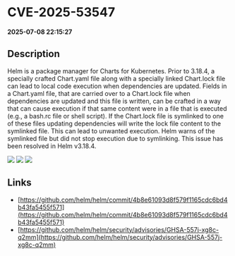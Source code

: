 # CVE-2025-53547

**2025-07-08 22:15:27**

## Description
Helm is a package manager for Charts for Kubernetes. Prior to 3.18.4, a specially crafted Chart.yaml file along with a specially linked Chart.lock file can lead to local code execution when dependencies are updated. Fields in a Chart.yaml file, that are carried over to a Chart.lock file when dependencies are updated and this file is written, can be crafted in a way that can cause execution if that same content were in a file that is executed (e.g., a bash.rc file or shell script). If the Chart.lock file is symlinked to one of these files updating dependencies will write the lock file content to the symlinked file. This can lead to unwanted execution. Helm warns of the symlinked file but did not stop execution due to symlinking. This issue has been resolved in Helm v3.18.4.

![](https://img.shields.io/static/v1?label=Score&message=8.5&color=red)
![](https://img.shields.io/static/v1?label=Severity&message=HIGH&color=red)
![](https://img.shields.io/static/v1?label=CWE&message=RCE&color=green)

## Links
- [https://github.com/helm/helm/commit/4b8e61093d8f579f1165cdc6bd4b43fa5455f571](https://github.com/helm/helm/commit/4b8e61093d8f579f1165cdc6bd4b43fa5455f571)
- [https://github.com/helm/helm/security/advisories/GHSA-557j-xg8c-q2mm](https://github.com/helm/helm/security/advisories/GHSA-557j-xg8c-q2mm)
